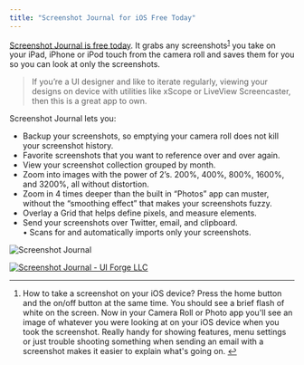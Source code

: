 ```yaml
---
title: "Screenshot Journal for iOS Free Today"
---
```

<p><a href="https://click.linksynergy.com/fs-bin/stat?id=6PFrOqNV4B8&offerid=146261&type=3&subid=0&tmpid=1826&RD_PARM1=http%253A%252F%252Fitunes.apple.com%252Fca%252Fapp%252Fscreenshot-journal%252Fid515287854%253Fmt%253D8%2526uo%253D4%2526partnerId%253D30" target="itunes_store">Screenshot Journal is free today</a>. It grabs any screenshots<sup id="fnref-20451:1"><a href="#fn-20451:1" rel="footnote">1</a></sup> you take on your iPad, iPhone or iPod touch from the camera roll and saves them for you so you can look at only the screenshots.</p>
<blockquote><p>
  If you’re a UI designer and like to iterate regularly, viewing your designs on device with utilities like xScope or LiveView Screencaster, then this is a great app to own.
</p></blockquote>
<p>Screenshot Journal lets you:</p>
<ul>
<li>Backup your screenshots, so emptying your camera roll does not kill your screenshot history.</li>
<li>Favorite screenshots that you want to reference over and over again.</li>
<li>View your screenshot collection grouped by month.</li>
<li>Zoom into images with the power of 2’s. 200%, 400%, 800%, 1600%, and 3200%, all without distortion.</li>
<li>Zoom in 4 times deeper than the built in “Photos” app can muster, without the “smoothing effect” that makes your screenshots fuzzy. </li>
<li>Overlay a Grid that helps define pixels, and measure elements. </li>
<li>Send your screenshots over Twitter, email, and clipboard.<br />
• Scans for and automatically imports only your screenshots.</li>
</ul>
<p><img src="https://chrisenns.com/wp-content/uploads/2012/05/screenshotjournal.jpg" alt="Screenshot Journal" title="Screenshot Journal" class="aligncenter size-full wp-image-20452" /></p>
<p><a href="https://click.linksynergy.com/fs-bin/stat?id=6PFrOqNV4B8&offerid=146261&type=3&subid=0&tmpid=1826&RD_PARM1=http%253A%252F%252Fitunes.apple.com%252Fca%252Fapp%252Fscreenshot-journal%252Fid515287854%253Fmt%253D8%2526uo%253D4%2526partnerId%253D30" target="itunes_store"><img src="https://r.mzstatic.com/images/web/linkmaker/badge_appstore-lrg.gif" alt="Screenshot Journal - UI Forge LLC" style="border: 0;"/></a></p>
<div class="footnotes">
<hr />
<ol>
<li id="fn-20451:1">
How to take a screenshot on your iOS device? Press the home button and the on/off button at the same time. You should see a brief flash of white on the screen. Now in your Camera Roll or Photo app you'll see an image of whatever you were looking at on your iOS device when you took the screenshot. Really handy for showing features, menu settings or just trouble shooting something when sending an email with a screenshot makes it easier to explain what's going on.&#160;<a href="#fnref-20451:1" rev="footnote">&#8617;</a>
</li>
</ol>
</div>
